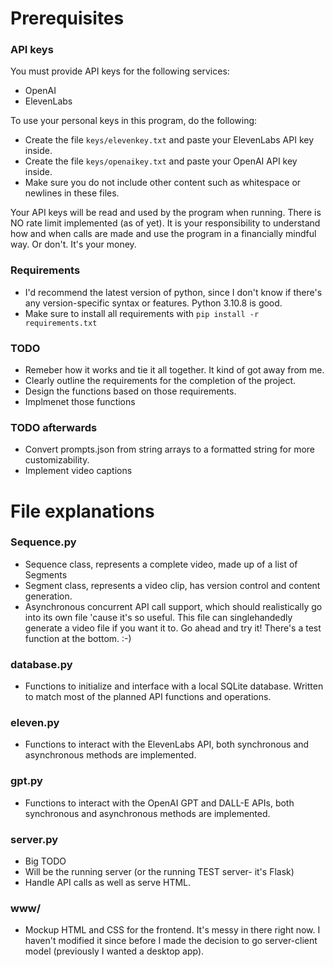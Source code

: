 # Prerequisites
### API keys
You must provide API keys for the following services:
- OpenAI
- ElevenLabs

To use your personal keys in this program, do the following:
- Create the file `keys/elevenkey.txt` and paste your ElevenLabs API key inside.
- Create the file `keys/openaikey.txt` and paste your OpenAI API key inside.
- Make sure you do not include other content such as whitespace or newlines in these files.

Your API keys will be read and used by the program when running. There is NO rate limit implemented (as of yet). It is your responsibility to understand how and when calls are made and use the program in a financially mindful way. Or don't. It's your money.

### Requirements
- I'd recommend the latest version of python, since I don't know if there's any version-specific syntax or features. Python 3.10.8 is good.
- Make sure to install all requirements with `pip install -r requirements.txt`

### TODO
- Remeber how it works and tie it all together. It kind of got away from me.
- Clearly outline the requirements for the completion of the project.
- Design the functions based on those requirements.
- Implmenet those functions

### TODO afterwards
- Convert prompts.json from string arrays to a formatted string for more customizability.
- Implement video captions

# File explanations

### Sequence.py
- Sequence class, represents a complete video, made up of a list of Segments
- Segment class, represents a video clip, has version control and content generation.
- Asynchronous concurrent API call support, which should realistically go into its own file 'cause it's so useful.
This file can singlehandedly generate a video file if you want it to. Go ahead and try it! There's a test function at the bottom. :-)

### database.py
- Functions to initialize and interface with a local SQLite database. Written to match most of the planned API functions and operations.

### eleven.py
- Functions to interact with the ElevenLabs API, both synchronous and asynchronous methods are implemented.

### gpt.py
- Functions to interact with the OpenAI GPT and DALL-E APIs, both synchronous and asynchronous methods are implemented.

### server.py
- Big TODO
- Will be the running server (or the running TEST server- it's Flask)
- Handle API calls as well as serve HTML.

### www/
- Mockup HTML and CSS for the frontend. It's messy in there right now. I haven't modified it since before I made the decision to go server-client model (previously I wanted a desktop app).
